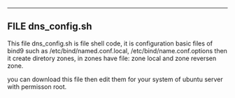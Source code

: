 -------------------------------------------------------------------------------
FILE dns_config.sh
-------------------------------------------------------------------------------

This file dns_config.sh is file shell code, it is configuration basic files of bind9 such as /etc/bind/named.conf.local, /etc/bind/name.conf.options then it create diretory zones, in zones have file: zone local and zone reversen zone.

you can download this file then edit them for your system of ubuntu server with permisson root.


